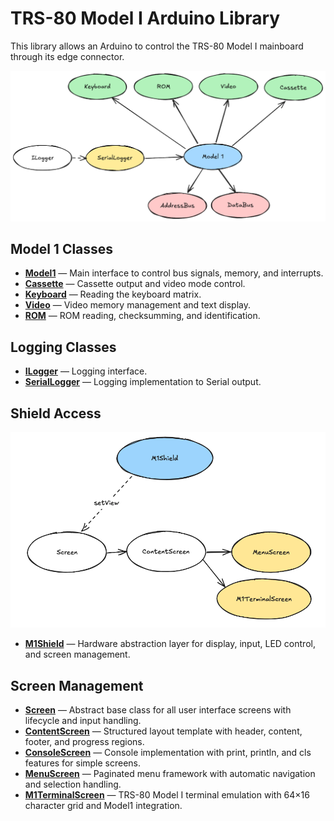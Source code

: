 # TRS-80 Model I Arduino Library

This library allows an Arduino to control the TRS-80 Model I mainboard through its edge connector.

![Overview](..//Images/Overview.png)

## Model 1 Classes

- [**Model1**](Model1.md) — Main interface to control bus signals, memory, and interrupts.
- [**Cassette**](Cassette.md) — Cassette output and video mode control.
- [**Keyboard**](Keyboard.md) — Reading the keyboard matrix.
- [**Video**](Video.md) — Video memory management and text display.
- [**ROM**](ROM.md) — ROM reading, checksumming, and identification.

## Logging Classes

- [**ILogger**](ILogger.md) — Logging interface.
- [**SerialLogger**](SerialLogger.md) — Logging implementation to Serial output.

## Shield Access

![M1Shield](..//Images/M1Shield.png)

- [**M1Shield**](M1Shield.md) — Hardware abstraction layer for display, input, LED control, and screen management.

## Screen Management

- [**Screen**](Screen.md) — Abstract base class for all user interface screens with lifecycle and input handling.
- [**ContentScreen**](ContentScreen.md) — Structured layout template with header, content, footer, and progress regions.
- [**ConsoleScreen**](ConsoleScreen.md) — Console implementation with print, println, and cls features for simple screens.
- [**MenuScreen**](MenuScreen.md) — Paginated menu framework with automatic navigation and selection handling.
- [**M1TerminalScreen**](M1TerminalScreen.md) — TRS-80 Model I terminal emulation with 64×16 character grid and Model1 integration.
